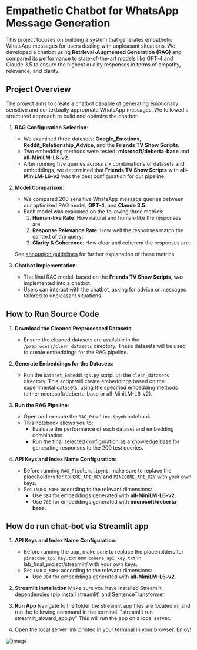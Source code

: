 # Empathetic Chatbot for WhatsApp Message Generation

This project focuses on building a system that generates empathetic WhatsApp messages for users dealing with unpleasant situations. We developed a chatbot using **Retrieval-Augmented Generation (RAG)** and compared its performance to state-of-the-art models like GPT-4 and Claude 3.5 to ensure the highest quality responses in terms of empathy, relevance, and clarity.

## Project Overview

The project aims to create a chatbot capable of generating emotionally sensitive and contextually appropriate WhatsApp messages. We followed a structured approach to build and optimize the chatbot:

1. **RAG Configuration Selection**: 
   - We examined three datasets: **Google_Emotions**, **Reddit_Relationship_Advice**, and the **Friends TV Show Scripts**.
   - Two embedding methods were tested: **microsoft/deberta-base** and **all-MiniLM-L6-v2**.
   - After running five queries across six combinations of datasets and embeddings, we determined that **Friends TV Show Scripts** with **all-MiniLM-L6-v2** was the best configuration for our pipeline.

2. **Model Comparison**:
   - We compared 200 sensitive WhatsApp message queries between our optimized RAG model, **GPT-4**, and **Claude 3.5**.
   - Each model was evaluated on the following three metrics:
     1. **Human-like Rate**: How natural and human-like the responses are.
     2. **Response Relevance Rate**: How well the responses match the context of the query.
     3. **Clarity & Coherence**: How clear and coherent the responses are.
   
   See [annotation guidelines](#annotation-guidelines) for further explanation of these metrics.

3. **Chatbot Implementation**:
   - The final RAG model, based on the **Friends TV Show Scripts**, was implemented into a chatbot.
   - Users can interact with the chatbot, asking for advice or messages tailored to unpleasant situations.

## How to Run Source Code

1. **Download the Cleaned Preprocessed Datasets**:
   - Ensure the cleaned datasets are available in the `/preprocess/clean_datasets` directory. These datasets will be used to create embeddings for the RAG pipeline.

2. **Generate Embeddings for the Datasets**:
   - Run the `Dataset_Embeddings.py` script on the `clean_datasets` directory. This script will create embeddings based on the experimental datasets, using the specified embedding methods (either microsoft/deberta-base or all-MiniLM-L6-v2).

3. **Run the RAG Pipeline**:
   - Open and execute the `RAG_Pipeline.ipynb` notebook.
   - This notebook allows you to:
     - Evaluate the performance of each dataset and embedding combination.
     - Run the final selected configuration as a knowledge base for generating responses to the 200 test queries.

4. **API Keys and Index Name Configuration**:
   - Before running `RAG_Pipeline.ipynb`, make sure to replace the placeholders for `COHERE_API_KEY` and `PINECONE_API_KEY` with your own keys.
   - Set `INDEX_NAME` according to the relevant dimensions:
     - Use `384` for embeddings generated with **all-MiniLM-L6-v2**.
     - Use `768` for embeddings generated with **microsoft/deberta-base**.

## How do run chat-bot via Streamlit app
   1. **API Keys and Index Name Configuration**:
      - Before running the app, make sure to replace the placeholders for `pinecone_api_key.txt` and `cohere_api_key.txt` in lab_final_project/streamlit/ with your own keys.
      - Set `INDEX_NAME` according to the relevant dimensions:
        - Use `384` for embeddings generated with **all-MiniLM-L6-v2**.

   2. **Streamlit Installation**
       Make sure you have installed Streamlit dependencies (pip install streamlit) and SentenceTransformer.
       
   2. **Run App**
      Navigate to the folder the streamlit app files are located in, and run the following command in the terminal: "streamlit run streamlit_akward_app.py"
      This will run the app on a local server.

   4. Open the local server link printed in your terminal in your browser. Enjoy!

   
![image](https://github.com/user-attachments/assets/54609f53-689f-4edd-bc54-48b9890206ca)

